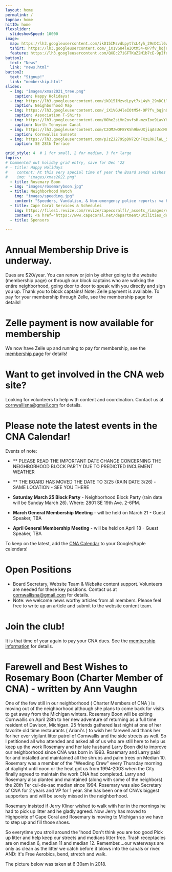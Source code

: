 ```yaml
---
layout: home
permalink: /
topnav: home
hitID: home
flexslider:
  slideshowSpeed: 10000
image:
  map: https://lh3.googleusercontent.com/ikD15IMzvdLpyt7xL4yh_29nDCil6wgNsVjgbZYYgleNWLsX1lUzfAMWQLyCRqfBNo9_lFBMskOV_HXXkLDDZhlSSaWdzcKQTFVF2ceSlYvStsVtzCufi_tjB3G0MV5ugvSsIYx05g=w2400
  tshirt: https://lh3.googleusercontent.com/_iX1VGU4leIOtM54-OP7fv_bqjnQz4GpuHPdmRBh7QZ3jSZApQO-KHQQzUOD-rnm3kNHbVazFIEN2rEqtRtxeKtVXgqrgI3UZTjmzYCsU3_aX9gcX5cjy5IJorA-aWWbRLtG9h5ORg=w2400
  feature: https://lh3.googleusercontent.com/QXEc27iGFTKuZ2M1b7cE-9pIfqCFJYBDuUB9GNnZLRrNDmEtnEokNxYp-ywWsa9u_CXPKOd8zJBHk_l62CK1daJxeTTmA1zmDtKk0_DCv7Rgd3UbPSDjR9ffqZUAEM0tiFnwETl2uw=w2400
button1:
  text: "News"
  link: "news.html"
button2:
  text: "Signup!"
  link: "membership.html"
slides:
  - img: "images/xmas2021_tree.png"
    caption: Happy Holidays!
  - img: https://lh3.googleusercontent.com/ikD15IMzvdLpyt7xL4yh_29nDCil6wgNsVjgbZYYgleNWLsX1lUzfAMWQLyCRqfBNo9_lFBMskOV_HXXkLDDZhlSSaWdzcKQTFVF2ceSlYvStsVtzCufi_tjB3G0MV5ugvSsIYx05g=w2400
    caption: Neighborhood Map
  - img: https://lh3.googleusercontent.com/_iX1VGU4leIOtM54-OP7fv_bqjnQz4GpuHPdmRBh7QZ3jSZApQO-KHQQzUOD-rnm3kNHbVazFIEN2rEqtRtxeKtVXgqrgI3UZTjmzYCsU3_aX9gcX5cjy5IJorA-aWWbRLtG9h5ORg=w2400
    caption: Association T-Shirts
  - img: https://lh3.googleusercontent.com/HOhe2siVn2ovfsH-mzxIoo9LavYHPvyKFRhFSga2vh1V_MNto-NoFz02oXG5plITUAwmlQ9EqUdQ3cU7xq4MIubQJkPS9wGEGryQfy7JYM7lg8OXsoGzqswljUQs2vDKmynCb6ce23U=w2400
    caption: North Tennyson Canal
  - img: https://lh3.googleusercontent.com/C2OMZwOF8YKSh9kwUXjiqAsUccMBQ-84WrrbtB5l9nrk79Vz3Ah9qCY6Kk67NOSv9iygqsln7QaMTfmyQEyLGCFxmR7d68n6cIY89hxXMbDxnyDcQW-MM725O4Ci4VE5SVHoYyMeUaU=w2400
    caption: Cornwallis Sunsets
  - img: https://lh3.googleusercontent.com/pJzZJ279SpDN72CnFXzLRHJlWL_5fmlA0MC28UEPr-jHUbvKtH2zlpWyb5rstYA2woHhjDgB2OyvshqQl11OmpPPtCyi1NSxtGl26Vq5gQOSYbu3xgtMg7rN8Bi6de1siAiYLHb1fsw=w2400
    caption: SE 28th Terrace

grid_style: 4  # 1 for small, 2 for medium, 3 for large
topics:
# Commented out holiday grid entry, save for Dec '22
# - title: Happy Holidays
#    content: At this very special time of year the Board sends wishes to our CNA members and their families as well as our extended community for a very happy, joyous, and safe Holiday season. Also, early wishes for a Healthy, Safe, and Prosperous New Year!
#    img: "images/xmas2022.png"
  - title: Rosemary Boon
  - img: "images/rosemaryboon.jpg"
  - title: Neighborhood Watch
    img: "images/speeding.jpg"
    content: "Speeders, Vandalism, & Non-emergency police reports: <a href='tel:239-547-3223'>239-547-3223</a>.  <p> Code enforcement issues, Citizens Action Center, broken sprinklers and mowing issues: <a href='tel:311'>311</a>"
  - title: Cape Coral Services & Schedules
    img: https://files1.revize.com/revize/capecoralfl/_assets_/images/slider-1.jpg
    content: <a href="https://www.capecoral.net/department/utilities_department/watering_schedule.php">Watering schedule</a><p/><a href="https://www.capecoral.net/department/public_works/solid_waste.php">Waste, Horticulture & Bulk pickup schedule</a>
  - title: Sponsors

---
```


# Annual Membership Drive is underway.

Dues are $20/year.
You can renew or join by either going to the website (membership page) or through our block captains who are walking the entire neighborhood, going door to door to speak with you directly and sign you up. Thank you to block captains!
Note: Zelle payment is available.  To pay for your membership through Zelle, see the membership page for details!

# Zelle payment is now available for membership

We now have Zelle up and running to pay for membership, see the [membership page](/membership.html) for details!


# Want to get involved in the CNA web site?

Looking for volunteers to help with content and coordination.
Contact us at [cornwallisna@gmail.com](mailto:cornwallisna@gmail.com) for details.


# Please note the latest events in the CNA Calendar!


Events of note:

* ** PLEASE READ THE IMPORTANT DATE CHANGE CONCERNING THE NEIGHBORHOOD BLOCK PARTY DUE TO PREDICTED INCLEMENT WEATHER 
* ** THE BOARD HAS MOVED THE DATE TO 3/25 (RAIN DATE 3/26) - SAME LOCATION - SEE YOU THERE

* **Saturday March 25 Block Party** - Neighborhood Block Party (rain date will be Sunday March 26). Where: 2801 SE 19th Ave. 2-6PM.

* **March General Membership Meeting** - will be held on March 21 -  Guest Speaker, TBA 
* **April General Membership Meeting** - will be held on April 18 -  Guest Speaker, TBA 

To keep on the latest, add the [CNA Calendar](/calendar.html) to your Google/Apple calendars!

#  Open Positions
* Board Secretary, Website Team & Website content support. Volunteers are needed for these key positions.  Contact us at [cornwallisna@gmail.com](cornwallisna@gmail.com) for details.
*  Note: we welcome news worthy articles from all members. Please feel free to write up an article and submit to the website content team.

# Join the club!

It is that time of year again to pay your CNA dues.  See the [membership information](membership.html) for details.

# Farewell and Best Wishes to Rosemary Boon (Charter Member of CNA) - written by Ann Vaughn

One of the few still in our neighborhood ( Charter Members of CNA ) is moving out of the neighborhood although she plans to come back for visits to get away from the Michigan winters. Rosemary Boon will be exiting Cornwallis on April 28th to her new adventure of returning as a full time resident of Davison, Michigan. 25 friends gathered last night at one of her favorite old time restaurants ( Ariani's ) to wish her farewell and thank her for her ever vigilant litter patrol of Cornwallis and the side streets as well. So I petitioned all who attended and asked all of us who are still here to help us keep up the work Rosemary and her late husband Larry Boon did to improve our neighborhood since CNA was born in 1993. Rosemary and Larry paid for and installed and maintained all the shrubs and palm trees on Median 10. Rosemary was a member of the "Weeding Crew" every Thursday morning at daylight until noon or the heat got us from 1994-2003 when the City finally agreed to maintain the work CNA had completed. Larry and Rosemary also planted and maintained (along with some of the neighbors) the 28th Ter cul-de-sac median since 1994.
Rosemary was also Secretary of CNA for 2 years and VP for 1 year. She has been one of CNA's biggest supporters and will be sorely missed in the neighborhood. 

Rosemary insisted if Jerry Kliner wished to walk with her in the mornings he had to pick up litter and he gladly agreed. Now Jerry has moved to Highpointe of Cape Coral and Rosemary is moving to Michigan so we have to step up and fill those shoes.

So everytime you stroll around the 'hood
Don't think you are too good
Pick up litter and help keep our streets and medians litter free.
Trash receptacles are on median 6, median 11 and median 12.
Remember....our waterways are only as clean as the litter we catch before it blows into the canals or river.
AND: It's Free Aerobics, bend, stretch and walk.

The picture below was taken at 6:30am in 2018. 


